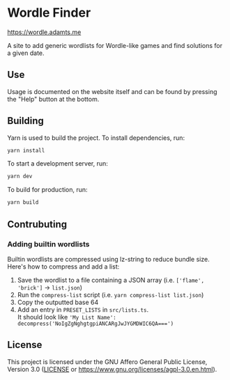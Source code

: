 # Wordle Finder

<https://wordle.adamts.me>

A site to add generic wordlists for Wordle-like games and find solutions for a given date.

## Use

Usage is documented on the website itself and can be found by pressing the "Help" button at the bottom.

## Building

Yarn is used to build the project.
To install dependencies, run:

```sh
yarn install
```

To start a development server, run:

```sh
yarn dev
```

To build for production, run:

```sh
yarn build
```

## Contrubuting

### Adding builtin wordlists

Builtin wordlists are compressed using lz-string to reduce bundle size.
Here's how to compress and add a list:

1. Save the wordlist to a file containing a JSON array (i.e. `['flame', 'brick']` -> `list.json`)
2. Run the `compress-list` script (i.e. `yarn compress-list list.json`)
3. Copy the outputted base 64
4. Add an entry in `PRESET_LISTS` in `src/lists.ts`.  
   It should look like `'My List Name': decompress('NoIgZgNghgtgpiANCARgJwJYGMDWIC6QA===')`

## License

This project is licensed under the GNU Affero General Public License, Version 3.0
([LICENSE](LICENSE) or <https://www.gnu.org/licenses/agpl-3.0.en.html>).
